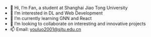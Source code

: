 - 👋 Hi, I’m Fan, a student at Shanghai Jiao Tong University
- 👀 I’m interested in DL and Web Development
- 🌱 I’m currently learning GNN and React
- 💞️ I’m looking to collaborate on interesting and innovative projects
- 📫 Email: youluo2001@sjtu.edu.cn

<!---
Fanfan2001/Fanfan2001 is a ✨ special ✨ repository because its `README.md` (this file) appears on your GitHub profile.
You can click the Preview link to take a look at your changes.
--->

